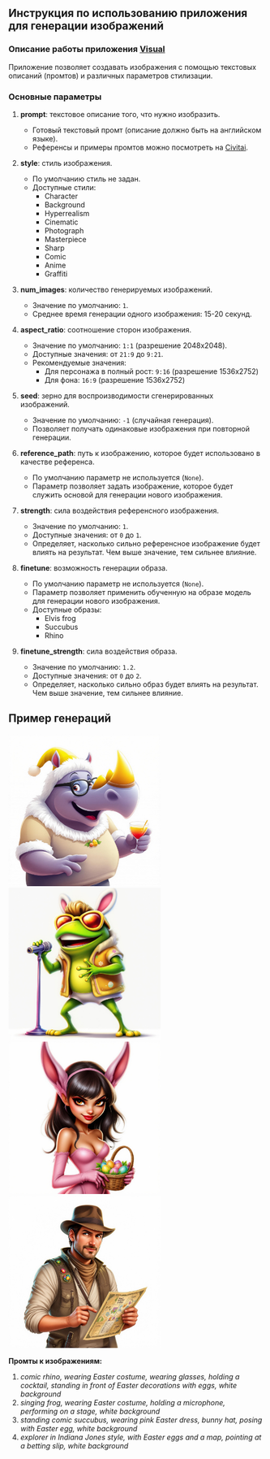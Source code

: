 ## Инструкция по использованию приложения для генерации изображений

### Описание работы приложения [Visual](https://visual.kaisaco.com)

Приложение позволяет создавать изображения с помощью текстовых описаний (промтов) и различных параметров стилизации. 

### **Основные параметры**

1. **prompt**: текстовое описание того, что нужно изобразить.
   - Готовый текстовый промт (описание должно быть на английском языке).
   - Референсы и примеры промтов можно посмотреть на [Civitai](https://civitai.com/images).

2. **style**: стиль изображения.
   - По умолчанию стиль не задан.
   - Доступные стили:
     - Character
     - Background
     - Hyperrealism
     - Cinematic
     - Photograph
     - Masterpiece
     - Sharp
     - Comic
     - Anime
     - Graffiti

3. **num_images**: количество генерируемых изображений.
   - Значение по умолчанию: `1`.
   - Среднее время генерации одного изображения: 15-20 секунд.

4. **aspect_ratio**: соотношение сторон изображения.
   - Значение по умолчанию: `1:1` (разрешение 2048x2048).
   - Доступные значения: от `21:9` до `9:21`.
   - Рекомендуемые значения:
     - Для персонажа в полный рост: `9:16` (разрешение 1536x2752) 
     - Для фона: `16:9` (разрешение 1536x2752)

5. **seed**: зерно для воспроизводимости сгенерированных изображений.
   - Значение по умолчанию: `-1` (случайная генерация).
   - Позволяет получать одинаковые изображения при повторной генерации.

6. **reference_path**: путь к изображению, которое будет использовано в качестве референса.
   - По умолчанию параметр не используется (`None`).
   - Параметр позволяет задать изображение, которое будет служить основой для генерации нового изображения.

7. **strength**: сила воздействия референсного изображения.
   - Значение по умолчанию: `1`.
   - Доступные значения: от `0` до `1`.
   - Определяет, насколько сильно референсное изображение будет влиять на результат. Чем выше значение, тем сильнее влияние.

8. **finetune**: возможность генерации образа.
   - По умолчанию параметр не используется (`None`).
   - Параметр позволяет применить обученную на образе модель для генерации нового изображения.
   - Доступные образы:
     - Elvis frog
     - Succubus
     - Rhino

9. **finetune_strength**: сила воздействия образа.
   - Значение по умолчанию: `1.2`.
   - Доступные значения: от `0` до `2`.
   - Определяет, насколько сильно образ будет влиять на результат. Чем выше значение, тем сильнее влияние.

## Пример генераций

<p float="left">
  <img src="https://raw.githubusercontent.com/LeadingIsmi/Creatives/main/outputs/2025-03-03/2025-03-03_13-34-27_6178.png" width="300"/>
  <img src="https://raw.githubusercontent.com/LeadingIsmi/Creatives/main/outputs/2025-03-03/2025-03-03_14-40-41_7869.png" width="300"/>
  <img src="https://raw.githubusercontent.com/LeadingIsmi/Creatives/main/outputs/2025-03-03/2025-03-03_20-59-58_5958.png" width="300"/>
  <img src="https://raw.githubusercontent.com/LeadingIsmi/Creatives/main/outputs/2025-03-03/2025-03-03_21-16-31_2708.png" width="300"/>
</p>

**Промты к изображениям:**

1. *comic rhino, wearing Easter costume, wearing glasses, holding a cocktail, standing in front of Easter decorations with eggs, white background*
2. *singing frog, wearing Easter costume, holding a microphone, performing on a stage, white background*
3. *standing comic succubus, wearing pink Easter dress, bunny hat, posing with Easter egg, white background*
4. *explorer in Indiana Jones style, with Easter eggs and a map, pointing at a betting slip, white background*
